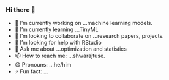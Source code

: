 ### Hi there 👋

<!--
**shwarajtuse/shwarajtuse** is a ✨ _special_ ✨ repository because its `README.md` (this file) appears on your GitHub profile.

Here are some ideas to get you started:
-->
- 🔭 I’m currently working on ...machine learning models.
- 🌱 I’m currently learning ...TinyML
- 👯 I’m looking to collaborate on ...research papers, projects. 
- 🤔 I’m looking for help with RStudio
- 💬 Ask me about ...optimization and statistics
- 📫 How to reach me: ...shwarajtuse.
- 😄 Pronouns: ...he/him
- ⚡ Fun fact: ...


